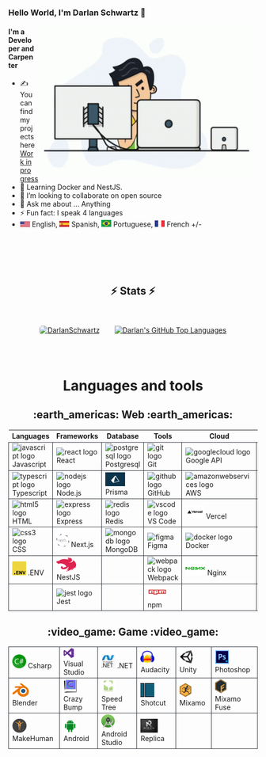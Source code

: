 ### Hello World, I'm Darlan Schwartz  👋

 <img align="right" alt="GIF" src="https://raw.githubusercontent.com/DarlanSchwartz/DarlanSchwartz/main/Github%20readme%20images/programmer.gif" width="450" height="300" />
 
#### I'm a Developer and Carpenter
- ✍ You can find my projects here <a href="https://darlanschwartz.github.io/My-Portfolio/">Work in progress</a>
- 🌱 Learning Docker and NestJS.
- 👯 I’m looking to collaborate on open source
- 💬 Ask me about ... Anything
- ⚡ Fun fact: I speak 4 languages
- <img align="left top" alt="EUA" width="20px" src="https://raw.githubusercontent.com/DarlanSchwartz/DarlanSchwartz/main/Github%20readme%20images/usa.jpg" /> English,  <img align="left top" alt="Spanish" width="20px" src="https://raw.githubusercontent.com/DarlanSchwartz/DarlanSchwartz/main/Github%20readme%20images/spanish.jpg" />  Spanish,  <img align="left top" alt="Portuguese" width="20px" src="https://raw.githubusercontent.com/DarlanSchwartz/DarlanSchwartz/main/Github%20readme%20images/brazil.jpg" />  Portuguese, <img align="left top" alt="French" width="20px" src="https://raw.githubusercontent.com/DarlanSchwartz/DarlanSchwartz/main/Github%20readme%20images/france.webp" /> French +/-
<br />
<br />



<br />
<br />
<h2 align="center">⚡ Stats ⚡</h2>
<br>
<p align=center>
  <div align=center style="display:flex; align-items:center; justify-content:center; gap: 30px;">
    <!-- <a href="https://github.com/denvercoder1/github-readme-streak-stats" title="Go to Source">
      <img align="left" style="heigth:20px" src="https://streak-stats.demolab.com/?user=DarlanSchwartz&theme=react&border=61dafb&hide_border=true" alt="DarlanSchwartz" />
    </a> -->
     <a href="https://github.com/denvercoder1/github-readme-streak-stats" title="Go to Source">
      <img align="center" style="height:210px; border-radius:5px;" src="https://i.pinimg.com/originals/e4/26/70/e426702edf874b181aced1e2fa5c6cde.gif" alt="DarlanSchwartz" />
    </a>
     <a href="https://github.com/DarlanSchwartz/github-readme-stats">
     <img align="center" style="flex-grow:0; flex-shrink:0;" alt="Darlan's GitHub Top Languages" src="https://github-readme-stats.vercel.app/api/top-langs/?username=DarlanSchwartz&title_color=61dafb&text_color=ffffff&icon_color=61dafb&bg_color=20232a&langs_count=10&layout=compact&border_color=61dafb&hide_border=true&size_weight=0.5&count_weight=0.5" />
    </a>
  </div>
</p>
<br />
<br />
<h1 align="center">Languages and tools</h1>
<h2 align="center">:earth_americas: Web :earth_americas:</h2>
<div align="center">
 <table>
    <tbody>
      <tr>
        <th>Languages</th>
        <th>Frameworks</th>
        <th>Database</th>
        <th>Tools</th>
        <th>Cloud</th>
        <th>Others</th>
      </tr>
      <tr>
        <td style="border:1px solid #30363d;" align="left" dir="row">
          <img src="https://cdn.jsdelivr.net/gh/devicons/devicon/icons/javascript/javascript-original.svg" height="28"
            alt="javascript logo" />
           Javascript
        </td>
        <td style="border:1px solid #30363d;" align="left" dir="row">
          <img src="https://cdn.jsdelivr.net/gh/devicons/devicon/icons/react/react-original.svg" height="28"
            alt="react logo" />
           React
        </td>
        <td style="border:1px solid #30363d;" align="left" dir="row">
          <img src="https://cdn.jsdelivr.net/gh/devicons/devicon/icons/postgresql/postgresql-original.svg" height="28"
            alt="postgresql logo" />
           Postgresql
        </td>
        <td style="border:1px solid #30363d;" align="left" dir="row">
          <img src="https://cdn.jsdelivr.net/gh/devicons/devicon/icons/git/git-original.svg" height="28"
            alt="git logo" />
           Git
        </td>
        <td style="border:1px solid #30363d;" align="left" dir="row">
          <img src="https://cdn.jsdelivr.net/gh/devicons/devicon/icons/googlecloud/googlecloud-original.svg" height="28"
            alt="googlecloud logo" />
           Google API
        </td>
        <td style="border:1px solid #30363d;" align="left" dir="row">
          <img src="https://skillicons.dev/icons?i=jira" height="28" alt="jira logo" />
           JIRA
        </td>
      </tr>
      <tr>
        <td style="border:1px solid #30363d;" align="left" dir="row">
          <img src="https://cdn.jsdelivr.net/gh/devicons/devicon/icons/typescript/typescript-original.svg" height="28"
            alt="typescript logo" />
           Typescript
        </td>
        <td style="border:1px solid #30363d;" align="left" dir="row">
          <img src="https://cdn.jsdelivr.net/gh/devicons/devicon/icons/nodejs/nodejs-original.svg" height="28"
            alt="nodejs logo" />
           Node.js
        </td>
        <td style="border:1px solid #30363d;" align="left" dir="row">
          <img
            src="https://github.com/DarlanSchwartz/DarlanSchwartz/blob/main/Github%20readme%20images/prisma2.png?raw=true"
            alt="prisma" width="40" height="28" />
           Prisma
        </td>
        <td style="border:1px solid #30363d;" align="left" dir="row">
          <img src="https://skillicons.dev/icons?i=github" height="28" alt="github logo" />
           GitHub
        </td>
        <td style="border:1px solid #30363d;" align="left" dir="row">
          <img src="https://cdn.jsdelivr.net/gh/devicons/devicon/icons/amazonwebservices/amazonwebservices-original.svg"
            height="28" alt="amazonwebservices logo" />
           AWS
        </td>
        <td style="border:1px solid #30363d;" align="left" dir="row">
          <img src="https://cdn.jsdelivr.net/gh/devicons/devicon/icons/trello/trello-plain.svg" height="28"
            alt="jest logo" />
           Trello
        </td>
      </tr>
      <tr>
        <td style="border:1px solid #30363d;" align="left" dir="row">
          <img src="https://cdn.jsdelivr.net/gh/devicons/devicon/icons/html5/html5-original.svg" height="28"
            alt="html5 logo" />
           HTML
        </td>
        <td style="border:1px solid #30363d;" align="left" dir="row">
          <img src="https://skillicons.dev/icons?i=express" height="28" alt="express logo" />
           Express
        </td>
        <td style="border:1px solid #30363d;" align="left" dir="row">
          <img src="https://cdn.jsdelivr.net/gh/devicons/devicon/icons/redis/redis-original.svg" height="28"
            alt="redis logo" />
           Redis
        </td>
        <td style="border:1px solid #30363d;" align="left" dir="row">
          <img src="https://cdn.simpleicons.org/visualstudiocode/007ACC" height="28" alt="vscode logo" />
           VS Code
        </td>
        <td style="border:1px solid #30363d;" align="left" dir="row">
          <img
            src="https://github.com/DarlanSchwartz/DarlanSchwartz/blob/main/Github%20readme%20images/vercel.jpg?raw=true"
            height="28" alt="vercel logo" />
           Vercel
        </td>
        <td style="border:1px solid #30363d;" align="left" dir="row">
          <img
            src="https://raw.githubusercontent.com/DarlanSchwartz/DarlanSchwartz/main/Github%20readme%20images/notion.png"
            height="28" alt="notion logo" />
           Notion
        </td>
      </tr>
      <tr>
        <td style="border:1px solid #30363d;" align="left" dir="row">
          <img src="https://cdn.jsdelivr.net/gh/devicons/devicon/icons/css3/css3-original.svg" height="28"
            alt="css3 logo" />
           CSS
        </td>
        <td style="border:1px solid #30363d;" align="left" dir="row">
                <img src="https://raw.githubusercontent.com/DarlanSchwartz/DarlanSchwartz/main/Github%20readme%20images/nextjs.png" height="28"
            alt="next logo" />
           Next.js
        </td>
        <td style="border:1px solid #30363d;" align="left" dir="row">
          <img src="https://cdn.jsdelivr.net/gh/devicons/devicon/icons/mongodb/mongodb-original.svg" height="28"
            alt="mongodb logo" />
           MongoDB
        </td>
        <td style="border:1px solid #30363d;" align="left" dir="row">
          <img src="https://cdn.simpleicons.org/figma/figma-icon.svg" alt="figma" width="40" height="28" />
           Figma
        </td>
        <td style="border:1px solid #30363d;" align="left" dir="row">
          <img src="https://cdn.jsdelivr.net/gh/devicons/devicon/icons/docker/docker-original.svg" height="28"
            alt="docker logo" />
           Docker
        </td>
        <td style="border:1px solid #30363d;" align="left" dir="row">
          <img
            src="https://github.com/DarlanSchwartz/DarlanSchwartz/blob/main/Github%20readme%20images/terminal.png?raw=true"
            alt="terminal logo" width="40" height="28" />
           Terminal
        </td>
      </tr>
      <tr>
        <td style="border:1px solid #30363d;" align="left" dir="row">
          <img
            src="https://raw.githubusercontent.com/DarlanSchwartz/DarlanSchwartz/main/Github%20readme%20images/env.png"
            height="28" alt=".ENV logo" />
           .ENV
        </td>
        <td style="border:1px solid #30363d;" align="left" dir="row">
          <img src="https://raw.githubusercontent.com/devicons/devicon/master/icons/nestjs/nestjs-plain.svg"
            alt="nestjs" width="40" height="28" />
           NestJS
        </td>
        <td style="border:1px solid #30363d;" align="left" dir="row">
        </td>
        <td style="border:1px solid #30363d;" align="left" dir="row">
          <img src="https://cdn.jsdelivr.net/gh/devicons/devicon/icons/webpack/webpack-original.svg" height="28"
            alt="webpack logo" />
           Webpack
        </td>
        <td style="border:1px solid #30363d;" align="left" dir="row">
          <img src="https://raw.githubusercontent.com/devicons/devicon/master/icons/nginx/nginx-original.svg"
            alt="nginx" width="40" height="28" />
           Nginx
        </td>
        <td style="border:1px solid #30363d;" align="left" dir="row">
          <img src="https://cdn.simpleicons.org/gnubash/4EAA25" height="28" alt="bash logo" />
           Bash
        </td>
      </tr>
      <tr>
        <td style="border:1px solid #30363d;" align="left" dir="row">
        </td>
        <td style="border:1px solid #30363d;" align="left" dir="row">
          <img src="https://cdn.jsdelivr.net/gh/devicons/devicon/icons/jest/jest-plain.svg" height="28"
            alt="jest logo" />
           Jest
        </td>
        <td style="border:1px solid #30363d;" align="left" dir="row">
        </td>
        <td style="border:1px solid #30363d;" align="left" dir="row">
        <img src="https://raw.githubusercontent.com/DarlanSchwartz/DarlanSchwartz/main/Github%20readme%20images/npm.png" alt="babel" width="40" height="28" />
           npm
        </td>
        <td style="border:1px solid #30363d;" align="left" dir="row">
        </td>
        <td style="border:1px solid #30363d;" align="left" dir="row">
          <img src="https://www.vectorlogo.zone/logos/babeljs/babeljs-icon.svg" alt="babel" width="40" height="28" />
           Babel
        </td>
      </tr>
    </tbody>
  </table>
  </div>
<h2 align="center">:video_game: Game :video_game:</h2>
<div align="center">
  <table>
    <tbody>
      <tr>
        <td style="border:1px solid #30363d;" align="left" dir="row">
          <img
            src="https://raw.githubusercontent.com/DarlanSchwartz/DarlanSchwartz/main/Github%20readme%20images/csharp.png"
            height="28" alt="csharp logo" />
           Csharp
        </td>
        <td style="border:1px solid #30363d;" align="left" dir="row">
          <img src="https://github.com/DarlanSchwartz/DarlanSchwartz/blob/main/Github%20readme%20images/community.png?raw=true" height="20" alt="vscode logo" />
           Visual Studio 
        </td>
        <td style="border:1px solid #30363d;" align="left" dir="row">
          <img
            src="https://raw.githubusercontent.com/DarlanSchwartz/DarlanSchwartz/main/Github%20readme%20images/net.jpg"
            height="28" alt=".NET logo" />
           .NET
        </td>
        <td style="border:1px solid #30363d;" align="left" dir="row">
          <img
            src="https://github.com/DarlanSchwartz/DarlanSchwartz/blob/main/Github%20readme%20images/audacity.png?raw=true"
            height="28" alt="audacity logo" />
           Audacity
        </td>
        <td style="border:1px solid #30363d;" align="left" dir="row">
          <img
            src="https://github.com/DarlanSchwartz/DarlanSchwartz/blob/main/Github%20readme%20images/unity2.png?raw=true"
            height="28" alt="jest logo" />
           Unity
        </td>
        <td style="border:1px solid #30363d;" align="left" dir="row">
          <img
            src="https://raw.githubusercontent.com/DarlanSchwartz/DarlanSchwartz/main/Github%20readme%20images/photoshop.jpeg"
            height="28" alt="photoshop logo" />
           Photoshop
        </td>
      </tr>
      <tr>
        <td style="border:1px solid #30363d;" align="left" dir="row">
          <img
            src="https://raw.githubusercontent.com/DarlanSchwartz/DarlanSchwartz/main/Github%20readme%20images/blender2.png"
            height="28" alt="blender logo" />
           Blender
        </td>
        <td style="border:1px solid #30363d;" align="left" dir="row">
          <img
            src="https://raw.githubusercontent.com/DarlanSchwartz/DarlanSchwartz/main/Github%20readme%20images/crazybump.jpg"
            height="28" alt="crazy bump logo" />
           Crazy Bump
        </td>
                <td style="border:1px solid #30363d;" align="left" dir="row">
         <img
            src="https://raw.githubusercontent.com/DarlanSchwartz/DarlanSchwartz/main/Github%20readme%20images/speedtree.webp"
            height="28" alt="speedtree studio logo" />
           Speed Tree
        </td>
        <td style="border:1px solid #30363d;" align="left" dir="row">
          <img
            src="https://github.com/DarlanSchwartz/DarlanSchwartz/blob/main/Github%20readme%20images/shotcut.png?raw=true"
            height="28" alt="shotcut logo" />
           Shotcut
        </td>
        <td style="border:1px solid #30363d;" align="left" dir="row">
          <img
            src="https://github.com/DarlanSchwartz/DarlanSchwartz/blob/main/Github%20readme%20images/mixamo.png?raw=true"
            height="28" alt="mixamo logo" />
           Mixamo
        </td>
        <td style="border:1px solid #30363d;" align="left" dir="row">
          <img
            src="https://raw.githubusercontent.com/DarlanSchwartz/DarlanSchwartz/main/Github%20readme%20images/fuse.svg"
            height="28" alt="mixamo fuse logo" />
           Mixamo Fuse
        </td>
      </tr>
      <tr>
        <td style="border:1px solid #30363d;" align="left" dir="row">
          <img
            src="https://raw.githubusercontent.com/DarlanSchwartz/DarlanSchwartz/main/Github%20readme%20images/makehuman.png"
            height="28" alt="makehuman logo" />
           MakeHuman
        </td>
        <td style="border:1px solid #30363d;" align="left" dir="row">
          <img src="https://raw.githubusercontent.com/DarlanSchwartz/DarlanSchwartz/main/Github%20readme%20images/android.png" height="28" alt="vscode logo" />
           Android
        </td>
        <td style="border:1px solid #30363d;" align="left" dir="row">
          <img
            src="https://raw.githubusercontent.com/DarlanSchwartz/DarlanSchwartz/main/Github%20readme%20images/android-studio.png"
            height="28" alt="android studio logo" />
           Android Studio
        </td>
 <td style="border:1px solid #30363d;" align="left" dir="row">
          <img
            src="https://github.com/DarlanSchwartz/DarlanSchwartz/blob/main/Github%20readme%20images/replica.png?raw=true"
            height="28" alt="replica logo" />
           Replica
        </td>
        <td style="border:1px solid #30363d;" align="left" dir="row">
        </td>
          <td style="border:1px solid #30363d;" align="left" dir="row">
        </td>
      </tr>
    </tbody>
  </table>
</div>
